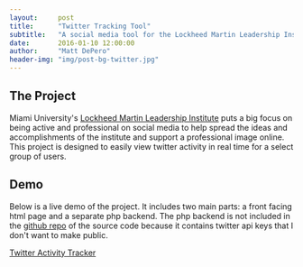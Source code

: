 ```yaml
---
layout:     post
title:      "Twitter Tracking Tool"
subtitle:   "A social media tool for the Lockheed Martin Leadership Institute"
date:       2016-01-10 12:00:00
author:     "Matt DePero"
header-img: "img/post-bg-twitter.jpg"
---
```


<h2>The Project</h2>
<p>
Miami University's <a href="http://miamioh.edu/cec/about/centers-institutes/lockheed-martin/index.html" target="_blank">Lockheed Martin Leadership Institute</a> puts a big focus on being active and professional on social media to help spread the ideas and accomplishments of the institute and support a professional image online. This project is designed to easily view twitter activity in real time for a select group of users.
</p>
<h2>Demo</h2>
<p>
Below is a live demo of the project. It includes two main parts: a front facing html page and a separate php backend. The php backend is not included in the <a href="https://github.com/mdepero/twitter" target="_blank">github repo</a> of the source code because it contains twitter api keys that I don't want to make public.
</p>
<p class="text-center">
<a href="/twitter/" target="_blank">Twitter Activity Tracker</a>
</p>
